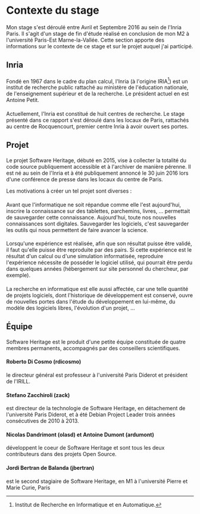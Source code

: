 # Contexte du stage

####

Mon stage s'est déroulé entre Avril et Septembre 2016 au sein de
l'Inria Paris.  Il s'agit d'un stage de fin d'étude réalisé en
conclusion de mon M2 à l'université Paris-Est Marne-la-Vallée. Cette
section apporte des informations sur le contexte de ce stage et sur le
projet auquel j'ai participé.



## Inria

####

Fondé en 1967 dans le cadre du plan calcul, l'Inria (à l'origine
IRIA[^1]) est un institut de recherche public rattaché au ministère de
l'éducation nationale, de l'enseignement supérieur et de la
recherche. Le président actuel en est Antoine Petit.


[^1]: Institut de Recherche en Informatique et en Automatique.

####

Actuellement, l'Inria est constitué de huit centres de recherche. Le
stage présenté dans ce rapport s'est déroulé dans les locaux de Paris,
rattachés au centre de Rocquencourt, premier centre Inria à avoir
ouvert ses portes.



## Projet

####

Le projet Software Heritage, débuté en 2015, vise à collecter la
totalité du code source publiquement accessible et à l'archiver de
manière pérenne. Il est né au sein de l'Inria et à été publiquement
annoncé le 30 juin 2016 lors d'une conférence de presse dans les
locaux du centre de Paris.

Les motivations à créer un tel projet sont diverses :

####

Avant que l'informatique ne soit répandue comme elle l'est
aujourd'hui, inscrire la connaissance sur des tablettes, parchemins,
livres, ... permettait de sauvegarder cette connaissance. Aujourd'hui,
toute nos nouvelles connaissances sont digitales. Sauvegarder les
logiciels, c'est sauvegarder les outils qui nous permettent de faire
avancer la science.

####

Lorsqu'une expérience est réalisée, afin que son résultat puisse être
validé, il faut qu'elle puisse être reproduite par des pairs. Si cette
expérience est le résultat d'un calcul ou d'une simulation
informatisée, reproduire l'expérience nécessite de posséder le
logiciel utilisé, qui pourrait être perdu dans quelques années
(hébergement sur site personnel du chercheur, par exemple).

####

La recherche en informatique est elle aussi affectée, car une telle
quantité de projets logiciels, dont l'historique de développement est
conservé, ouvre de nouvelles portes dans l'étude du développement en
lui-même, du modèle des logiciels libres, l'évolution d'un projet, ...



## Équipe

####

Software Heritage est le produit d'une petite équipe constituée de
quatre membres permanents, accompagnés par des conseillers
scientifiques.

#### Roberto Di Cosmo (rdicosmo)

le directeur général est professeur à l'université Paris Diderot et
président de l'IRILL.

#### Stefano Zacchiroli (zack)

est directeur de la technologie de Software Heritage, en détachement
de l'université Paris Diderot, et à été Debian Project Leader trois
années consécutives de 2010 à 2013.

#### Nicolas Dandrimont (olasd) et Antoine Dumont (ardumont)

développent le coeur de Software Heritage et sont tous les deux
contributeurs dans des projets Open Source.

#### Jordi Bertran de Balanda (jbertran)

est le second stagiaire de Software Heritage, en M1 à l'université
Pierre et Marie Curie, Paris
